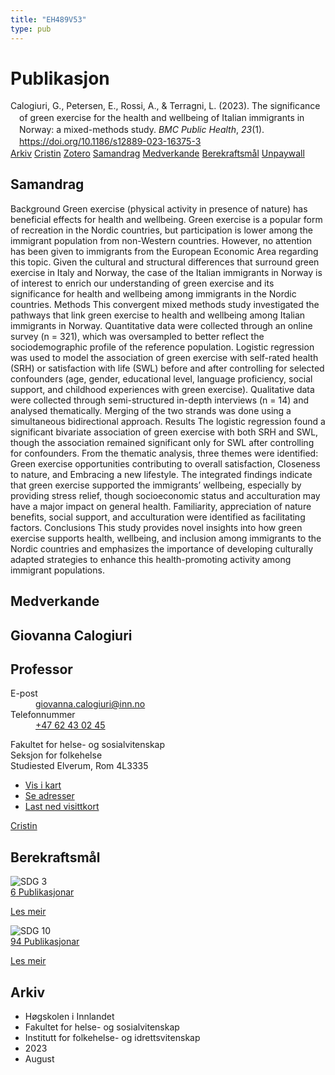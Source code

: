 ```yaml
---
title: "EH489V53"
type: pub
---
```

<h1>Publikasjon</h1>
<article id="csl-bib-container-EH489V53" class="csl-bib-container">
  <div class="csl-bib-body" style="line-height: 1.35; padding-left: 1em; text-indent:-1em;">
  <div class="csl-entry">Calogiuri, G., Petersen, E., Rossi, A., &amp; Terragni, L. (2023). The significance of green exercise for the health and wellbeing of Italian immigrants in Norway: a mixed-methods study. <i>BMC Public Health</i>, <i>23</i>(1). <a href="https://doi.org/10.1186/s12889-023-16375-3">https://doi.org/10.1186/s12889-023-16375-3</a></div>
</div>
  <div class="csl-bib-buttons">
    <a href="#taxonomy-article-EH489V53" class="csl-bib-button">Arkiv</a>
    <a href="https://app.cristin.no/results/show.jsf?id=2166082" alt="Cristin URL" class="csl-bib-button">Cristin</a>
    <a href="http://zotero.org/groups/5402882/items/EH489V53" alt="Zotero URL" class="csl-bib-button">Zotero</a>
    <a href="#abstract-article-EH489V53" class="csl-bib-button">Samandrag</a>
    <a href="#contributors-article-EH489V53" class="csl-bib-button">Medverkande</a>
    <a href="#sdg-article-EH489V53" class="csl-bib-button">Berekraftsmål</a>
    <a href="https://bmcpublichealth.biomedcentral.com/counter/pdf/10.1186/s12889-023-16375-3" class="csl-bib-button">Unpaywall</a>
  </div>
  <div id="csl-bib-meta-container-EH489V53"></div>
</article>
<div id="csl-bib-meta-EH489V53" class="csl-bib-meta">
  <article id="abstract-article-EH489V53" class="abstract-article">
    <h1>Samandrag</h1>
    Background Green exercise (physical activity in presence of nature) has beneficial effects for health and wellbeing. Green exercise is a popular form of recreation in the Nordic countries, but participation is lower among the immigrant population from non-Western countries. However, no attention has been given to immigrants from the European Economic Area regarding this topic. Given the cultural and structural differences that surround green exercise in Italy and Norway, the case of the Italian immigrants in Norway is of interest to enrich our understanding of green exercise and its significance for health and wellbeing among immigrants in the Nordic countries. Methods This convergent mixed methods study investigated the pathways that link green exercise to health and wellbeing among Italian immigrants in Norway. Quantitative data were collected through an online survey (n = 321), which was oversampled to better reflect the sociodemographic profile of the reference population. Logistic regression was used to model the association of green exercise with self-rated health (SRH) or satisfaction with life (SWL) before and after controlling for selected confounders (age, gender, educational level, language proficiency, social support, and childhood experiences with green exercise). Qualitative data were collected through semi-structured in-depth interviews (n = 14) and analysed thematically. Merging of the two strands was done using a simultaneous bidirectional approach. Results The logistic regression found a significant bivariate association of green exercise with both SRH and SWL, though the association remained significant only for SWL after controlling for confounders. From the thematic analysis, three themes were identified: Green exercise opportunities contributing to overall satisfaction, Closeness to nature, and Embracing a new lifestyle. The integrated findings indicate that green exercise supported the immigrants’ wellbeing, especially by providing stress relief, though socioeconomic status and acculturation may have a major impact on general health. Familiarity, appreciation of nature benefits, social support, and acculturation were identified as facilitating factors. Conclusions This study provides novel insights into how green exercise supports health, wellbeing, and inclusion among immigrants to the Nordic countries and emphasizes the importance of developing culturally adapted strategies to enhance this health-promoting activity among immigrant populations.
  </article>
  <article id="contributors-article-EH489V53" class="contributors-article">
    <h1>Medverkande</h1>
    <div class="personas"> <div class="vrtx-hinn-person-card"> <div class="photo"> <i class="lar la-user-circle missing-person"></i> </div> <div class="info"> <hgroup><h1>Giovanna Calogiuri</h1> <h2>Professor</h2> </hgroup><dl> <dt>E-post</dt> <dd> <a href="mailto:giovanna.calogiuri@inn.no">giovanna.calogiuri@inn.no</a> </dd> <dt>Telefonnummer</dt> <dd><a href="tel:+4762430245"> +47 62 43 02 45 </a></dd> </dl> <p> Fakultet for helse- og sosialvitenskap<br> Seksjon for folkehelse<br> Studiested Elverum, Rom 4L3335 </p> <ul class="vrtx-hinn-links"> <li><a href="https://www.google.com/maps?q=60.88177,11.53669">Vis i kart</a></li> <li><a href="https://www.inn.no/finn-en-ansatt/giovanna-calogiuri.html#vrtx-hinn-addresses">Se adresser</a></li> <li><a href="https://www.inn.no/finn-en-ansatt/giovanna-calogiuri.html?vrtx=vcf">Last ned visittkort</a></li> </ul> </div> </div> <a href="https://app.cristin.no/persons/show.jsf?id=358086" alt="Cristin URL" class="personas-cristin">Cristin</a> </div>
  </article>
  <article id="sdg-article-EH489V53" class="sdg-article">
    <h1>Berekraftsmål</h1>
    <div class="sdg-container"><div id="sdg3" class="sdg"> <img src="{{< params subfolder >}}images/sdg/sdg03_no.png" class="image" alt="SDG 3"> <div class="sdg-overlay"> <a href="{{< params subfolder >}}no/archive/?sdg=3#archive" class="sdg-publication-count"><span>6</span> Publikasjonar</a> <p><a href="NA" class="sdg-read-more">Les meir</a></p> </div> </div> <div id="sdg10" class="sdg"> <img src="{{< params subfolder >}}images/sdg/sdg10_no.png" class="image" alt="SDG 10"> <div class="sdg-overlay"> <a href="{{< params subfolder >}}no/archive/?sdg=10#archive" class="sdg-publication-count"><span>94</span> Publikasjonar</a> <p><a href="NA" class="sdg-read-more">Les meir</a></p> </div> </div></div>
  </article>
  <article id="taxonomy-article-EH489V53" class="taxonomy-article">
    <h1>Arkiv</h1>
    <ul>
      <li>Høgskolen i Innlandet</li>
      <li>Fakultet for helse- og sosialvitenskap</li>
      <li>Institutt for folkehelse- og idrettsvitenskap</li>
      <li>2023</li>
      <li>August</li>
    </ul>
  </article>
</div>
